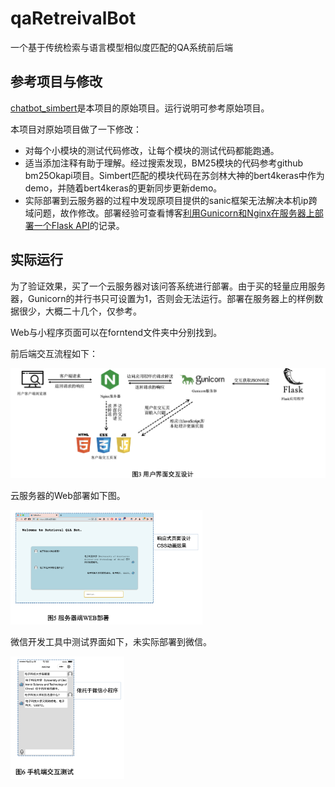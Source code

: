 # qaRetreivalBot

一个基于传统检索与语言模型相似度匹配的QA系统前后端

## 参考项目与修改

[chatbot_simbert](https://github.com/ZJJDJJ/chatbot_simbert)是本项目的原始项目。运行说明可参考原始项目。

本项目对原始项目做了一下修改：

- 对每个小模块的测试代码修改，让每个模块的测试代码都能跑通。
- 适当添加注释有助于理解。经过搜索发现，BM25模块的代码参考github bm25Okapi项目。Simbert匹配的模块代码在苏剑林大神的bert4keras中作为demo，并随着bert4keras的更新同步更新demo。
- 实际部署到云服务器的过程中发现原项目提供的sanic框架无法解决本机ip跨域问题，故作修改。部署经验可查看博客[利用Gunicorn和Nginx在服务器上部署一个Flask API](https://machacroissant.github.io/2021/03/29/gunicorn-nginx-flask-api/)的记录。

## 实际运行

为了验证效果，买了一个云服务器对该问答系统进行部署。由于买的轻量应用服务器，Gunicorn的并行书只可设置为1，否则会无法运行。部署在服务器上的样例数据很少，大概二十几个，仅参考。

Web与小程序页面可以在forntend文件夹中分别找到。

前后端交互流程如下：

<img src="./pics/4.png" alt="截屏2021-06-05 下午11.33.39" style="zoom:50%;" />

云服务器的Web部署如下图。

<img src="./pics/1.png" alt="截屏2021-06-05 下午11.33.39" style="zoom:30%;" />

微信开发工具中测试界面如下，未实际部署到微信。

<img src="./pics/2.png" alt="截屏2021-06-05 下午11.33.39" style="zoom:30%;" />

